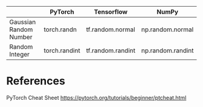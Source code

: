 





|                           |   PyTorch       |     Tensorflow      |   NumPy     |
|---------------------------|-----------------|---------------------|----------------------|
|  Gaussian Random Number   | torch.randn     | tf.random.normal    |  np.random.normal    |
|  Random Integer           | torch.randint   | tf.random.randint   |  np.random.randint   | 




# References


PyTorch Cheat Sheet https://pytorch.org/tutorials/beginner/ptcheat.html
